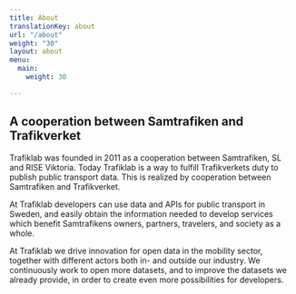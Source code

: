 ```yaml
---
title: About
translationKey: about
url: "/about"
weight: "30"
layout: about
menu:
  main:
    weight: 30

---
```

## A cooperation between Samtrafiken and Trafikverket

Trafiklab was founded in 2011 as a cooperation between Samtrafiken, SL and RISE Viktoria. Today Trafiklab is a way to
fulfill Trafikverkets duty to publish public transport data. This is realized by cooperation between Samtrafiken and
Trafikverket.

At Trafiklab developers can use data and APIs for public transport in Sweden, and easily obtain the information needed
to develop services which benefit Samtrafikens owners, partners, travelers, and society as a whole.

At Trafiklab we drive innovation for open data in the mobility sector, together with different actors both in- and outside our industry. We continuously work to open more datasets, and to improve the datasets we already provide, in order to create even more possibilities for developers.